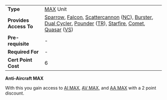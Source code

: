 |                        |                                                                                                                                                                                                                                                                                                                                                                                                                      |
| ---------------------- | -------------------------------------------------------------------------------------------------------------------------------------------------------------------------------------------------------------------------------------------------------------------------------------------------------------------------------------------------------------------------------------------------------------------- |
| **Type**               | [MAX](../armor/Mechanized_Assault_Exo-Suit.md) Unit                                                                                                                                                                                                                                                                                                                                                                  |
| **Provides Access To** | [Sparrow](../armor/Sparrow.md), [Falcon](../armor/Falcon.md), [Scattercannon](../armor/Scattercannon.md) ([NC](../etc/New_Conglomerate.md)), [Burster](../armor/Burster.md), [Dual Cycler](../armor/Dual-Cycler.md), [Pounder](../armor/Pounder.md) ([TR](../etc/Terran_Republic.md)), [Starfire](../armor/Starfire.md), [Comet](../armor/Comet.md), [Quasar](../armor/Quasar.md) ([VS](../etc/Vanu_Sovereignty.md)) |
| **Pre-requisite**      | \-                                                                                                                                                                                                                                                                                                                                                                                                                   |
| **Required For**       | \-                                                                                                                                                                                                                                                                                                                                                                                                                   |
| **Cert Point Cost**    | 6                                                                                                                                                                                                                                                                                                                                                                                                                    |

**Anti-Aircraft MAX**

With this you gain access to [AI MAX](<Anti-Aircraft_MAX_(Certification).md>),
[AV MAX](<Anti-Vehicle_MAX_(Certification).md>), and
[AA MAX](<Anti-Aircraft_MAX_(Certification).md>) with a 2 point discount.
